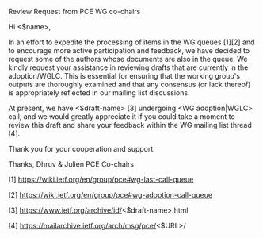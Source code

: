 Review Request from PCE WG co-chairs

Hi <$name>,

In an effort to expedite the processing of items in the WG queues [1][2] and to encourage more active participation and feedback, we have decided to request some of the authors whose documents are also in the queue. We kindly request your assistance in reviewing drafts that are currently in the adoption/WGLC. This is essential for ensuring that the working group's outputs are thoroughly examined and that any consensus (or lack thereof) is appropriately reflected in our mailing list discussions.

At present, we have <$draft-name> [3] undergoing <WG adoption|WGLC> call, and we would greatly appreciate it if you could take a moment to review this draft and share your feedback within the WG mailing list thread [4].

Thank you for your cooperation and support.

Thanks,
Dhruv & Julien
PCE Co-chairs

[1] https://wiki.ietf.org/en/group/pce#wg-last-call-queue

[2] https://wiki.ietf.org/en/group/pce#wg-adoption-call-queue

[3]  https://www.ietf.org/archive/id/<$draft-name>.html

[4]  https://mailarchive.ietf.org/arch/msg/pce/<$URL>/
